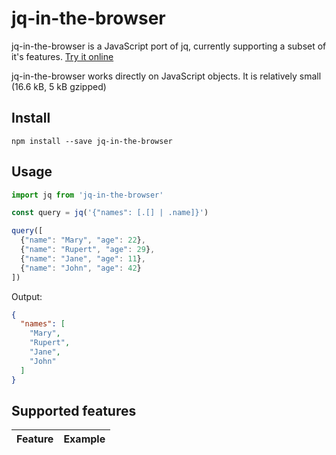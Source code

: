 # jq-in-the-browser

jq-in-the-browser is a JavaScript port of jq, currently supporting a subset of it's features. [Try it online](https://runkit.com/kantord/runkit-npm-jq-in-the-browser)

jq-in-the-browser works directly on JavaScript objects. It is
relatively small (16.6 kB, 5 kB gzipped)

## Install
`npm install --save jq-in-the-browser`

## Usage
```javascript
import jq from 'jq-in-the-browser'

const query = jq('{"names": [.[] | .name]}')

query([
  {"name": "Mary", "age": 22},
  {"name": "Rupert", "age": 29},
  {"name": "Jane", "age": 11},
  {"name": "John", "age": 42}
])
```

Output:
```json
{
  "names": [
    "Mary",
    "Rupert",
    "Jane",
    "John"
  ]
}
```

## Supported features

Feature | Example 
--- | ---
